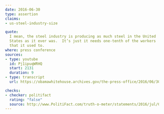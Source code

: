 ```yaml
---
date: 2016-06-30
type: assertion
claims:
- us-steel-industry-size

quote:
  I mean, the steel industry is producing as much steel in the United
  States as it ever was.  It’s just it needs one-tenth of the workers
  that it used to.
where: press conference
sources:
- type: youtube
  id: Pj1ipuqWRHQ
  start: 2131
  duration: 9
- type: transcript
  url: https://obamawhitehouse.archives.gov/the-press-office/2016/06/30/remarks-president-obama-prime-minister-trudeau-canada-and-president-pe%C3%B1a

checks:
- checker: politifact
  rating: "false"
  source: http://www.PolitiFact.com/truth-o-meter/statements/2016/jul/05/barack-obama/barack-obama-wrong-about-size-us-steel-production-/
---
```

